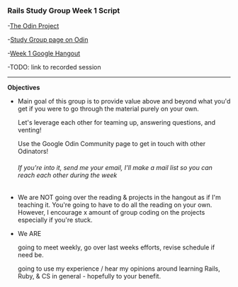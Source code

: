 ### Rails Study Group Week 1 Script

-[The Odin Project](theodinproject.com)

-[Study Group page on Odin](http://www.theodinproject.com/studygroup)

-[Week 1 Google Hangout](https://plus.google.com/u/0/events/cot10jfo8isvp486c9vkut2t33s?authkey=CNvcqOHw37W61AE)

-TODO: link to recorded session

---

**Objectives**

+ Main goal of this group is to provide value above and beyond what you'd get if you were to go through the material purely on your own.  

	Let's leverage each other for teaming up, answering questions, and venting!

	Use the Google Odin Community page to get in touch with other Odinators!

	###### If you're into it, send me your email, I'll make a mail list so you can reach each other during the week

+ We are NOT going over the reading & projects in the hangout as if I'm teaching it.  You're going to have to do all the reading on your own.  However, I encourage x amount of group coding on the projects especially if you're stuck.

+ We ARE 

	going to meet weekly, go over last weeks efforts, revise schedule if need be.

	going to use my experience / hear my opinions around learning Rails, Ruby, & CS in general - hopefully to your benefit.
